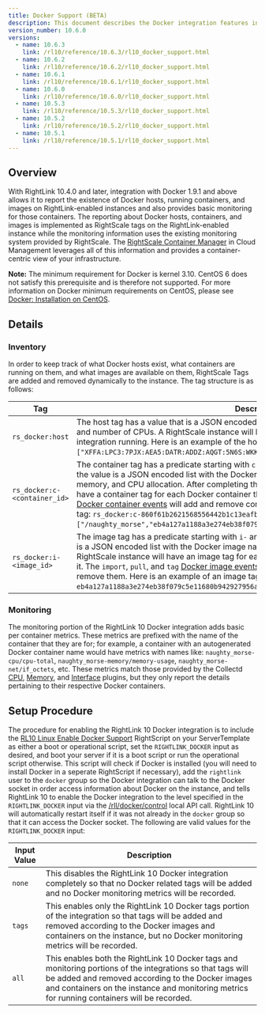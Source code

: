 ```yaml
---
title: Docker Support (BETA)
description: This document describes the Docker integration features in RightLink 10.
version_number: 10.6.0
versions:
  - name: 10.6.3
    link: /rl10/reference/10.6.3/rl10_docker_support.html
  - name: 10.6.2
    link: /rl10/reference/10.6.2/rl10_docker_support.html
  - name: 10.6.1
    link: /rl10/reference/10.6.1/rl10_docker_support.html
  - name: 10.6.0
    link: /rl10/reference/10.6.0/rl10_docker_support.html
  - name: 10.5.3
    link: /rl10/reference/10.5.3/rl10_docker_support.html
  - name: 10.5.2
    link: /rl10/reference/10.5.2/rl10_docker_support.html
  - name: 10.5.1
    link: /rl10/reference/10.5.1/rl10_docker_support.html
---
```


## Overview

With RightLink 10.4.0 and later, integration with Docker 1.9.1 and above allows it to report the existence of Docker
hosts, running containers, and images on RightLink-enabled instances and also provides basic monitoring for those
containers. The reporting about Docker hosts, containers, and images is implemented as RightScale tags 
on the RightLink-enabled instance while the monitoring information uses the existing monitoring system provided by RightScale. The [RightScale Container Manager](/cm/dashboard/manage/containers/index.html) in Cloud Management leverages all of this information and provides a container-centric view of your infrastructure.

**Note:** The minimum requirement for Docker is kernel 3.10. CentOS 6 does not satisfy this prerequisite and is therefore not supported. For more information on Docker minimum requirements on CentOS, please see [Docker: Installation on CentOS](https://docs.docker.com/engine/installation/linux/centos/).

## Details

### Inventory

In order to keep track of what Docker hosts exist, what containers are running on them, and what images are available on them, RightScale Tags are added and removed dynamically to the instance. The tag structure is as follows:

Tag                          | Description
---------------------------- | -----------
`rs_docker:host`             | The host tag has a value that is a JSON encoded list with the Docker engine ID, total memory, and number of CPUs. A RightScale instance will have this tag if it has the RightLink 10 Docker integration running. Here is an example of the host tag: `rs_docker:host=["XFFA:LPC3:7PJX:AEA5:DATR:ADDZ:AQGT:5N6S:WKK7:WNSI:6GI3:LZDE",3700,1]`.
`rs_docker:c-<container_id>` | The container tag has a predicate starting with `c-` and followed by the Docker container ID and the value is a JSON encoded list with the Docker container name, Docker image ID, committed memory, and CPU allocation. After completing the [setup procedure](#setup-procedure), a RightScale instance will have a container tag for each Docker container that is currently running on it. The `start` and `die` [Docker container events](https://docs.docker.com/engine/reference/commandline/events/#/events) will add and remove container tags. Here is an example of a container tag: `rs_docker:c-860f61b2621568556442b1c13eafba0f0f01f4654c4e86407982cd8dfbf4e65b=["/naughty_morse","eb4a127a1188a3e274eb38f079c5e11680b942927956a38b9b6b6c6736e14fd2",0,0]`.
`rs_docker:i-<image_id>`     | The image tag has a predicate starting with `i-` and followed by the Docker image ID and the value is a JSON encoded list with the Docker image name. After completing the [setup procedure](#setup-procedure), a RightScale instance will have an image tag for each Docker image that has been downloaded to it. The `import`, `pull`, and `tag` [Docker image events](https://docs.docker.com/engine/reference/commandline/events/#/events) will add image tags while `untag` and `delete` will remove them. Here is an example of an image tag: `rs_docker:i-eb4a127a1188a3e274eb38f079c5e11680b942927956a38b9b6b6c6736e14fd2=["nginx:latest"]`.

### Monitoring

The monitoring portion of the RightLink 10 Docker integration adds basic per container metrics. These metrics are
prefixed with the name of the container that they are for; for example, a container with an autogenerated Docker
container name would have metrics with names like: `naughty_morse-cpu/cpu-total`, `naughty_morse-memory/memory-usage`,
`naughty_morse-net/if_octets`, etc. These metrics match those provided by the Collectd [CPU], [Memory], and [Interface]
plugins, but they only report the details pertaining to their respective Docker containers.

[CPU]: https://collectd.org/wiki/index.php/Plugin:CPU
[Memory]: https://collectd.org/wiki/index.php/Plugin:Memory
[Interface]: https://collectd.org/wiki/index.php/Plugin:Interface

## Setup Procedure

The procedure for enabling the RightLink 10 Docker integration is to include the [RL10 Linux Enable Docker Support]
RightScript on your ServerTemplate as either a boot or operational script, set the `RIGHTLINK_DOCKER` input as desired,
and boot your server if it is a boot script or run the operational script otherwise. This script will check if Docker is
installed (you will need to install Docker in a seperate RightScript if necessary), add the `rightlink` user to the
`docker` group so the Docker integration can talk to the Docker socket in order access information about Docker on the
instance, and tells RightLink 10 to enable the Docker integration to the level specified in the `RIGHTLINK_DOCKER`
input via the [/rll/docker/control] local API call. RightLink 10 will automatically restart itself if it was not already
in the `docker` group so that it can access the Docker socket. The following are valid values for the `RIGHTLINK_DOCKER`
input:

[RL10 Linux Enable Docker Support]: https://github.com/rightscale/rightlink_scripts/blob/master/rll/enable-docker.sh
[/rll/docker/control]: rl10_local_and_proxied_http_requests.html#/rll/docker/control

Input Value | Description
----------- | -----------
`none`      | This disables the RightLink 10 Docker integration completely so that no Docker related tags will be added and no Docker monitoring metrics will be recorded.
`tags`      | This enables only the RightLink 10 Docker tags portion of the integration so that tags will be added and removed according to the Docker images and containers on the instance, but no Docker monitoring metrics will be recorded.
`all`       | This enables both the RightLink 10 Docker tags and monitoring portions of the integrations so that tags will be added and removed according to the Docker images and containers on the instance and monitoring metrics for running containers will be recorded.
